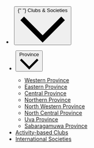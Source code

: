 <li class="flex items-center mr-0">
                <button
                  id="dropdownNavbarLink"
                  data-dropdown-toggle="dropdownNavbar"
                  class="flex items-center justify-between w-full py-2 px-3 text-black text-black md:text-lg hover:bg-gray-100 md:hover:bg-transparent md:border-0 md:hover:text-green-600 md:p-0 md:w-auto text-black md:hover:text-green-600 focus:text-black md:hover:bg-transparent hover:text-green-600"
                >
                  {" "}
                  Clubs & Societies
                  <svg
                    class="w-2.5 h-2.5 ms-2.5"
                    aria-hidden="true"
                    xmlns="http://www.w3.org/2000/svg"
                    fill="none"
                    viewBox="0 0 10 6"
                  >
                    <path
                      stroke="currentColor"
                      strokeLinecap="round"
                      strokeLinejoin="round"
                      strokeWidth="2"
                      d="m1 1 4 4 4-4"
                    />
                  </svg>
                </button>
                <div
                  id="dropdownNavbar"
                  class="z-10 hidden font-normal bg-white divide-y divide-gray-100 rounded-lg shadow w-44 bg-gray-700 dark:divide-gray-600"
                >
                  <ul
                    class="py-2 text-sm text-gray-700 dark:text-gray-200"
                    aria-labelledby="dropdownLargeButton"
                  >
                    <li class="flex items-center">
                      <button
                        id="doubleDropdownButton1"
                        data-dropdown-toggle="doubleDropdown1"
                        data-dropdown-placement="right-start"
                        type="button"
                        class="flex items-center justify-between w-full px-4 py-2 hover:bg-gray-100 dark:hover:bg-gray-600 dark:hover:text-white"
                        onClick={handleDropdownToggle}
                      >
                        Province
                        <svg
                          class="w-2.5 h-2.5 ms-2.5"
                          aria-hidden="true"
                          xmlns="http://www.w3.org/2000/svg"
                          fill="none"
                          viewBox="0 0 10 6"
                        >
                          <path
                            stroke="currentColor"
                            strokeLinecap="round"
                            strokeLinejoin="round"
                            strokeWidth="2"
                            d="m1 1 4 4 4-4"
                          />
                        </svg>
                      </button>
                      <div
                        id="doubleDropdown1"
                        class={`${
                          isAdditionalDropdownVisible ? "block" : "hidden"
                        } z-10 font-normal bg-white divide-y divide-gray-100 rounded-lg shadow w-44`}
                      >
                        <ul
                          class="py-2 text-sm text-gray-700 dark:text-gray-200"
                          aria-labelledby="provinceDropdownButton"
                        >
                          <li>
                            <a
                              href="/Western"
                              class="block px-4 py-2 hover:bg-gray-100 dark:hover:bg-gray-600 dark:hover:text-white"
                            >
                              Western Province
                            </a>
                          </li>
                          <li>
                            <a
                              href="/Eastern"
                              class="block px-4 py-2 hover:bg-gray-100 dark:hover:bg-gray-600 dark:hover:text-white"
                            >
                              Eastern Province
                            </a>
                          </li>
                          <li>
                            <a
                              href="/Central"
                              class="block px-4 py-2 hover:bg-gray-100 dark:hover:bg-gray-600 dark:hover:text-white"
                            >
                              Central Province
                            </a>
                          </li>
                          <li>
                            <a
                              href="/Northern"
                              class="block px-4 py-2 hover:bg-gray-100 dark:hover:bg-gray-600 dark:hover:text-white"
                            >
                              Northern Province
                            </a>
                          </li>
                          <li>
                            <a
                              href="/NorthWestern"
                              class="block px-4 py-2 hover:bg-gray-100 dark:hover:bg-gray-600 dark:hover:text-white"
                            >
                              North Western Province
                            </a>
                          </li>
                          <li>
                            <a
                              href="/NorthCentral"
                              class="block px-4 py-2 hover:bg-gray-100 dark:hover:bg-gray-600 dark:hover:text-white"
                            >
                              North Central Province
                            </a>
                          </li>
                          <li>
                            <a
                              href="/Uva"
                              class="block px-4 py-2 hover:bg-gray-100 dark:hover:bg-gray-600 dark:hover:text-white"
                            >
                              Uva Province
                            </a>
                          </li>
                          <li>
                            <a
                              href="/Sabaragamuwa"
                              class="block px-4 py-2 hover:bg-gray-100 dark:hover:bg-gray-600 dark:hover:text-white"
                            >
                              Sabaragamuwa Province
                            </a>
                          </li>
                        </ul>
                      </div>
                    </li>
                    <li>
                      <a
                        href="/activitybased"
                        class="block px-4 py-2 hover:bg-gray-100 dark:hover:bg-gray-600 dark:hover:text-white"
                      >
                        Activity-based Clubs
                      </a>
                    </li>
                    <li>
                      <a
                        href="/international"
                        class="block px-4 py-2 hover:bg-gray-100 dark:hover:bg-gray-600 dark:hover:text-white"
                      >
                        International Societies
                      </a>
                    </li>
                  </ul>
                </div>
              </li>